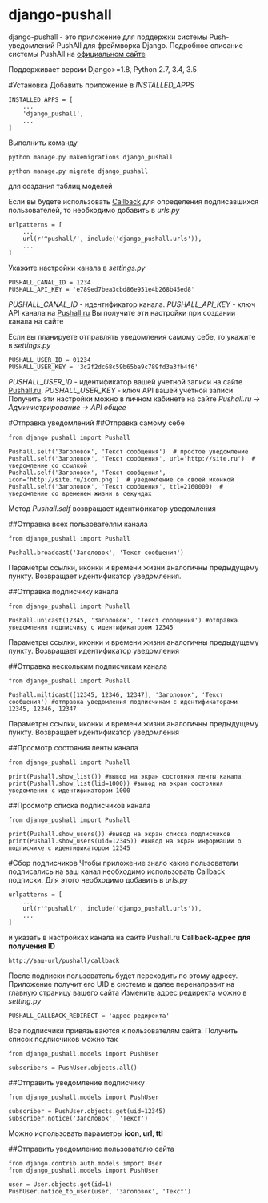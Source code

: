 # django-pushall
django-pushall - это приложение для поддержки системы Push-уведомлений PushAll для фреймворка Django.
Подробное описание системы PushAll на [официальном сайте](https://pushall.ru)

Поддерживает версии Django>=1.8, Python 2.7, 3.4, 3.5

#Установка
Добавить приложение в _INSTALLED_APPS_

    INSTALLED_APPS = [
        ...
        'django_pushall',
        ... 
    ]    

Выполнить команду

    python manage.py makemigrations django_pushall
    
    python manage.py migrate django_pushall
    
для создания таблиц моделей

Если вы будете использовать [Callback](https://pushall.ru/blog/api) для определения подписавшихся пользователей,
то необходимо добавить в _urls.py_

    urlpatterns = [
        ...
        url(r'^pushall/', include('django_pushall.urls')),
        ...
    ]
    
Укажите настройки канала в _settings.py_

    PUSHALL_CANAL_ID = 1234
    PUSHALL_API_KEY = 'e789ed7bea3cbd86e951e4b268b45ed8'

_PUSHALL_CANAL_ID_ - идентификатор канала. _PUSHALL_API_KEY_ - ключ API канала на [Pushall.ru](Pushall.ru)
Вы получите эти настройки при создании канала на сайте

Если вы планируете отправлять уведомления самому себе, то укажите в _settings.py_

    PUSHALL_USER_ID = 01234
    PUSHALL_USER_KEY = '3c2f2dc68c59b65ba9c789fd3a3fb4f6'
    
_PUSHALL_USER_ID_ - идентификатор вашей учетной записи на сайте [Pushall.ru](Pushall.ru).
_PUSHALL_USER_KEY_ - ключ API вашей учетной записи
Получить эти настройки можно в личном кабинете на сайте _Pushall.ru -> Администрирование -> API общее_

#Отправка уведомлений
##Отправка самому себе

    from django_pushall import Pushall
    
    Pushall.self('Заголовок', 'Текст сообщения')  # простое уведомление
    Pushall.self('Заголовок', 'Текст сообщения', url='http://site.ru')  # уведомление со ссылкой
    Pushall.self('Заголовок', 'Текст сообщения', icon='http://site.ru/icon.png')  # уведомление со своей иконкой
    Pushall.self('Заголовок', 'Текст сообщения', ttl=2160000)  # уведомление со временем жизни в секундах
    
Метод _Pushall.self_ возвращает идентификатор уведомления
    
##Отправка всех пользователям канала

    from django_pushall import Pushall
    
    Pushall.broadcast('Заголовок', 'Текст сообщения')
    
Параметры ссылки, иконки и времени жизни аналогичны предыдущему пункту.
Возвращает идентификатор уведомления.

##Отправка подписчику канала

    from django_pushall import Pushall
    
    Pushall.unicast(12345, 'Заголовок', 'Текст сообщения') #отправка уведомления подписчику с идентификатором 12345
    
Параметры ссылки, иконки и времени жизни аналогичны предыдущему пункту.
Возвращает идентификатор уведомления

##Отправка нескольким подписчикам канала

    from django_pushall import Pushall
    
    Pushall.milticast([12345, 12346, 12347], 'Заголовок', 'Текст сообщения') #отправка уведомления подписчикам с идентификаторами 12345, 12346, 12347
    
Параметры ссылки, иконки и времени жизни аналогичны предыдущему пункту.
Возвращает идентификатор уведомления

##Просмотр состояния ленты канала

    from django_pushall import Pushall
    
    print(Pushall.show_list()) #вывод на экран состояния ленты канала
    print(Pushall.show_list(lid=1000)) #вывод на экран состояния уведомления c идентификатором 1000
    
##Просмотр списка подписчиков канала
    
    from django_pushall import Pushall

    print(Pushall.show_users()) #вывод на экран списка подписчиков
    print(Pushall.show_users(uid=12345)) #вывод на экран информации о подписчике с идентификатором 12345
    
#Сбор подписчиков
Чтобы приложение знало какие пользователи подписались на ваш канал необходимо использовать Callback подписки.
Для этого необходимо добавить в _urls.py_

    urlpatterns = [
        ...
        url(r'^pushall/', include('django_pushall.urls')),
        ...
    ]
    
и указать в настройках канала на сайте Pushall.ru **Callback-адрес для получения ID**

    http://ваш-url/pushall/callback
    
После подписки пользователь будет переходить по этому адресу. Приложение получит его UID в системе и далее перенаправит на главную страницу вашего сайта
Изменить адрес редиректа можно в _setting.py_

    PUSHALL_CALLBACK_REDIRECT = 'адрес редиректа'
    
Все подписчики привязываются к пользователям сайта.
Получить список подписчиков можно так

    from django_pushall.models import PushUser
    
    subscribers = PushUser.objects.all()
    
##Отправить уведомление подписчику

    from django_pushall.models import PushUser
    
    subscriber = PushUser.objects.get(uid=12345)
    subscriber.notice('Заголовок', 'Текст')
    
Можно использовать параметры **icon, url, ttl**

##Отправить уведомление пользователю сайта

    from django.contrib.auth.models import User
    from django_pushall.models import PushUser
    
    user = User.objects.get(id=1)
    PushUser.notice_to_user(user, 'Заголовок', 'Текст')
    
